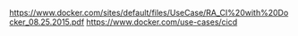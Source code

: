 

https://www.docker.com/sites/default/files/UseCase/RA_CI%20with%20Docker_08.25.2015.pdf
https://www.docker.com/use-cases/cicd